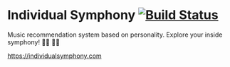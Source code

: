 # Individual Symphony [![Build Status](https://travis-ci.org/0x01h/hepsiburada-review-scraper.svg?branch=master)](https://travis-ci.org/0x01h/hepsiburada-review-scraper)

Music recommendation system based on personality. Explore your inside symphony! 👩‍🎤 👨‍🎤

https://individualsymphony.com
